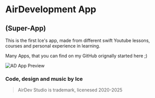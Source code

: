 # AirDevelopment App

## (Super-App)

This is the first Ice's app, made from different swift Youtube lessons, courses and personal experience in learning.

Many Apps, that you can find on my GitHub orignally started here ;)

![AD App Preview](https://github.com/user-attachments/assets/4b008c85-36c0-418b-8f9c-8202e261c077)

### Code, design and music by Ice
> AirDev Studio is trademark, licenesed 2020-2025
